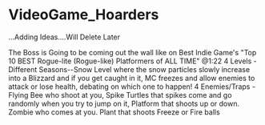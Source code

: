 # VideoGame_Hoarders
...Adding Ideas....Will Delete Later

The Boss is Going to be coming out the wall like on Best Indie Game's "Top 10 BEST Rogue-lite (Rogue-like) Platformers of ALL TIME" @1:22 
4 Levels - Different Seasons--Snow Level where the snow particles slowly increase into a Blizzard and if you get caught in it, MC freezes and allow enemies to attack or lose health, debating on which one to happen!
4 Enemies/Traps - Flying Bee who shoot at you, Spike Turtles that spikes come and go randomly when you try to jump on it, Platform that shoots up or down. Zombie who comes at you. Plant that shoots Freeze or Fire balls  
